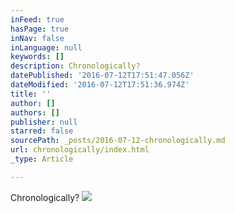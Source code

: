 ```yaml
---
inFeed: true
hasPage: true
inNav: false
inLanguage: null
keywords: []
description: Chronologically?
datePublished: '2016-07-12T17:51:47.056Z'
dateModified: '2016-07-12T17:51:36.974Z'
title: ''
author: []
authors: []
publisher: null
starred: false
sourcePath: _posts/2016-07-12-chronologically.md
url: chronologically/index.html
_type: Article

---
```

Chronologically?
![](https://the-grid-user-content.s3-us-west-2.amazonaws.com/b5d92017-f23f-4774-9860-c5f0cfcbcd84.gif)
